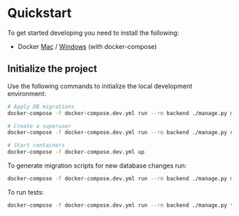 # Quickstart

To get started developing you need to install the following:

- Docker [Mac](https://docs.docker.com/docker-for-mac/install/) / [Windows](https://docs.docker.com/docker-for-windows/install/) (with docker-compose)

## Initialize the project

Use the following commands to initialize the local development environment:

```bash
# Apply DB migrations
docker-compose -f docker-compose.dev.yml run --rm backend ./manage.py migrate

# Create a superuser
docker-compose -f docker-compose.dev.yml run --rm backend ./manage.py createsuperuser

# Start containers
docker-compose -f docker-compose.dev.yml up
```

To generate migration scripts for new database changes run:

```bash
docker-compose -f docker-compose.dev.yml run --rm backend ./manage.py makemigrations
```

To run tests:

```bash
docker-compose -f docker-compose.dev.yml run --rm backend ./manage.py test
```
